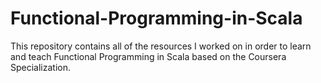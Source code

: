 # Functional-Programming-in-Scala
This repository contains all of the resources I worked on in order to learn and teach Functional Programming in Scala based on the Coursera Specialization.
